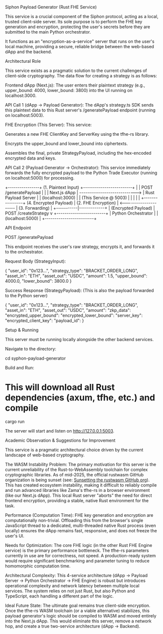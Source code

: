 Siphon Payload Generator (Rust FHE Service)

This service is a crucial component of the Siphon protocol, acting as a local, trusted client-side server. Its sole purpose is to perform the FHE key generation and encryption, protecting the user's secrets before they are submitted to the main Python orchestrator.

It functions as an "encryption-as-a-service" server that runs on the user's local machine, providing a secure, reliable bridge between the web-based dApp and the backend.

Architectural Role

This service exists as a pragmatic solution to the current challenges of client-side cryptography. The data flow for creating a strategy is as follows:

Frontend dApp (Next.js): The user enters their plaintext strategy (e.g., upper_bound: 4000, lower_bound: 3800) into the UI running on localhost:3000.

API Call 1 (dApp -> Payload Generator): The dApp's strategy.ts SDK sends this plaintext data to this Rust server's /generatePayload endpoint (running on localhost:5003).

FHE Encryption (This Server): This service:

Generates a new FHE ClientKey and ServerKey using the tfhe-rs library.

Encrypts the upper_bound and lower_bound into ciphertexts.

Assembles the final, private StrategyPayload, including the hex-encoded encrypted data and keys.

API Call 2 (Payload Generator -> Orchestrator): This service immediately forwards the fully encrypted payload to the Python Trade Executor (running on localhost:5000) for processing.

+----------------+      (1. Plaintext Input)      +-------------------------+
|                |  POST /generatePayload         |                         |
|  Next.js dApp  | -----------------------------> |  Rust Payload Server    |
| (localhost:3000) |                                |  (This Service @ 5003)  |
|                |                                |                         |
+----------------+      (4. Encrypted Payload)     |  (2. FHE Encryption)    |
                        <---------------------     |  (3. Forwarding)        |
                                                   +-----------|-------------+
                                                               | (Encrypted Payload)
                                                               | POST /createStrategy
                                                               v
                                                   +-------------------------+
                                                   |  Python Orchestrator    |
                                                   |  (localhost:5000)       |
                                                   +-------------------------+


API Endpoint

POST /generatePayload

This endpoint receives the user's raw strategy, encrypts it, and forwards it to the orchestrator.

Request Body (StrategyInput):

{
  "user_id": "0x123...",
  "strategy_type": "BRACKET_ORDER_LONG",
  "asset_in": "ETH",
  "asset_out": "USDC",
  "amount": 1.5,
  "upper_bound": 4000.0,
  "lower_bound": 3800.0
}


Success Response (StrategyPayload):
(This is also the payload forwarded to the Python server)

{
  "user_id": "0x123...",
  "strategy_type": "BRACKET_ORDER_LONG",
  "asset_in": "ETH",
  "asset_out": "USDC",
  "amount": 
  "zkp_data": 
  "encrypted_upper_bound":
  "encrypted_lower_bound": 
  "server_key": 
  "encrypted_client_key": 
  "payload_id":
}


Setup & Running

This server must be running locally alongside the other backend services.

Navigate to the directory:

cd syphon-payload-generator


Build and Run:

# This will download all Rust dependencies (axum, tfhe, etc.) and compile
cargo run


The server will start and listen on http://127.0.0.1:5003.

Academic Observation & Suggestions for Improvement

This service is a pragmatic architectural choice driven by the current landscape of web-based cryptography.

The WASM Instability Problem: The primary motivation for this server is the current unreliability of the Rust-to-WebAssembly toolchain for complex cryptographic libraries. As of mid-2025, the official rustwasm GitHub organization is being sunset (see: [Sunsetting the rustwasm GitHub org](https://blog.rust-lang.org/inside-rust/2025/07/21/sunsetting-the-rustwasm-github-org/)). This has created ecosystem instability, making it difficult to reliably compile and run advanced libraries like Zama's tfhe-rs in a browser environment (like our Next.js dApp). This local Rust server "aborts" the need for direct frontend encryption, providing a stable, native Rust environment for the task.

Performance (Computation Time): FHE key generation and encryption are computationally non-trivial. Offloading this from the browser's single JavaScript thread to a dedicated, multi-threaded native Rust process (even locally) ensures the dApp remains fast, responsive, and does not freeze the user's UI.

Needs for Optimization: The core FHE logic (in the other Rust FHE Engine service) is the primary performance bottleneck. The tfhe-rs parameters currently in use are for correctness, not speed. A production-ready system would require significant benchmarking and parameter tuning to reduce homomorphic computation time.

Architectural Complexity: This 4-service architecture (dApp -> Payload Server -> Python Orchestrator -> FHE Engine) is robust but introduces operational complexity and network latency between multiple local services. The system relies on not just Rust, but also Python and TypeScript, each handling a different part of the logic.

Ideal Future State: The ultimate goal remains true client-side encryption. Once the tfhe-rs WASM toolchain (or a viable alternative) stabilizes, this payload generator's logic should be compiled to WASM and moved entirely into the Next.js dApp. This would eliminate this server, remove a network hop, and create a true two-service architecture (dApp -> Backend).